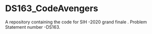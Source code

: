 # DS163_CodeAvengers
A repository containing the code for SIH -2020 grand finale . Problem Statement number -DS163.
